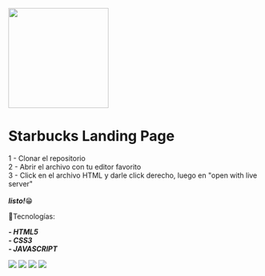 <p>
  <img src="https://logodownload.org/wp-content/uploads/2017/10/Starbucks-logo.png" width="200px"/>
</p>

# Starbucks Landing Page

<p>
1 - Clonar el repositorio <br/>
2 - Abrir el archivo con tu editor favorito <br/>
3 - Click en el archivo HTML y darle click derecho, luego en "open with live server"
  <br/>
  <br/>
  <i><b>listo!</b></i>😁
</p>

📌Tecnologías:
<p>
  <i><b>- HTML5</b> <br/></i>
  <i><b>- CSS3</b> <br/></i>
  <i><b>- JAVASCRIPT</b></i>
</P>

<p>
  <img src="https://user-images.githubusercontent.com/95699700/174691436-2654852a-c22e-4ab8-a131-b460e2d911cd.png"/>
  <img src="https://user-images.githubusercontent.com/95699700/174691472-b71954bd-dccf-4d3c-a698-98df33211530.png"/>
  <img src="https://user-images.githubusercontent.com/95699700/174691492-9a40a79e-692c-4a3f-8e56-e7cc4bf7bf15.png"/>
  <img src="https://user-images.githubusercontent.com/95699700/174691518-0e6a112d-3e84-4317-8539-edfe4b90cf3f.png"/>
</p>
